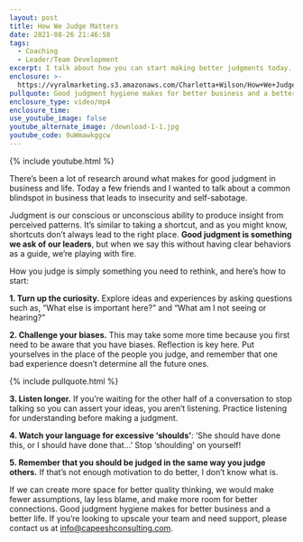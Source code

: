 ```yaml
---
layout: post
title: How We Judge Matters
date: 2021-08-26 21:46:58
tags:
  - Coaching
  - Leader/Team Development
excerpt: I talk about how you can start making better judgments today.
enclosure: >-
  https://vyralmarketing.s3.amazonaws.com/Charletta+Wilson/How+We+Judge+Matters.mp4
pullquote: Good judgment hygiene makes for better business and a better life.
enclosure_type: video/mp4
enclosure_time:
use_youtube_image: false
youtube_alternate_image: /download-1-1.jpg
youtube_code: 9uWmawkggcw
---
```

{% include youtube.html %}

There’s been a lot of research around what makes for good judgment in business and life. Today a few friends and I wanted to talk about a common blindspot in business that leads to insecurity and self-sabotage.

Judgment is our conscious or unconscious ability to produce insight from perceived patterns. It’s similar to taking a shortcut, and as you might know, shortcuts don’t always lead to the right place. **Good judgment is something we ask of our leaders**, but when we say this without having clear behaviors as a guide, we’re playing with fire.

How you judge is simply something you need to rethink, and here’s how to start:

**1\. Turn up the curiosity.** Explore ideas and experiences by asking questions such as, “What else is important here?” and “What am I not seeing or hearing?”

**2\. Challenge your biases.** This may take some more time because you first need to be aware that you have biases. Reflection is key here. Put yourselves in the place of the people you judge, and remember that one bad experience doesn’t determine all the future ones.&nbsp;

{% include pullquote.html %}

**3\. Listen longer.** If you’re waiting for the other half of a conversation to stop talking so you can assert your ideas, you aren’t listening. Practice listening for understanding before making a judgment.

**4\. Watch your language for excessive ‘shoulds’**\: ‘She should have done this, or I should have done that…’ Stop ‘shoulding’ on yourself\!

**5\. Remember that you should be judged in the same way you judge others.** If that’s not enough motivation to do better, I don’t know what is.

If we can create more space for better quality thinking, we would make fewer assumptions, lay less blame, and make more room for better connections. Good judgment hygiene makes for better business and a better life. If you’re looking to upscale your team and need support, please contact us at [info@capeeshconsulting.com](mailto:info@capeeshconsulting.com).
